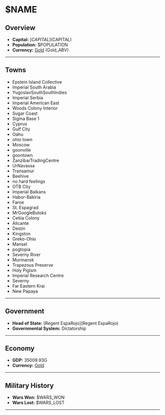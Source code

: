 # $NAME

## Overview

- **Capital:** [$CAPITAL]($CAPITAL)
- **Population:** $POPULATION
- **Currency:** [Gold](Gold) (Gold_ABV)

---

## Towns

- Epstein Island Collective
- Imperial South Arabia
- YugoslavSouthSouthIndies
- Imperial Serbia
- Imperial American East
- Woods Colony Interior
- Sugar Coast
- Sigma Base 1
- Cyprus
- Gulf City
- Oahu
- ohio town
- Moscow
- goonville
- goontown
- ZanzibarTradingCentre
- UrNavassa
- Transamur
- Beehive
- no hard feelings
- OTB City
- Imperial Balkans
- Habor-Bakiria
- Faroe
- St. Espagrad
- MrGoogleButoks
- Cetiia Colony
- Alicante
- Destin
- Kingston
- Greko-Ohio
- Mansel
- pogtopia
- Severny River
- Murmansk
- Trapezous Preserve
- Holy Pigism
- Imperial Research Centre
- Severny
- Far Eastern Krai
- New Papaya

---

## Government

- **Head of State:** [Regent EspaRojo](Regent EspaRojo)
- **Governmental System:** Dictatorship

---

## Economy

- **GDP:** 35009.93G
- **Currency:** [Gold](Gold)

---

## Military History

- **Wars Won:** $WARS_WON
- **Wars Lost:** $WARS_LOST

---

